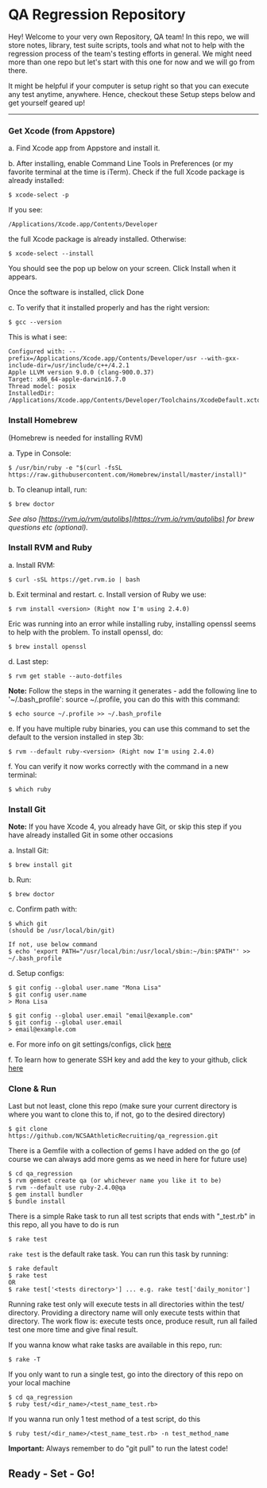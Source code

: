 # QA Regression Repository


Hey! Welcome to your very own Repository, QA team! In this repo, we will store notes, library, test suite scripts, tools and what not to help with the regression process of the team's testing efforts in general. We might need more than one repo but let's start with this one for now and we will go from there.

It might be helpful if your computer is setup right so that you can execute any test anytime, anywhere. Hence, checkout these Setup steps below and get yourself geared up!

----------

### Get Xcode (from Appstore)
a. Find Xcode app from Appstore and install it.

b. After installing, enable Command Line Tools in Preferences (or my favorite terminal at the time is iTerm). Check if the full Xcode package is already installed:

    $ xcode-select -p

If you see:

    /Applications/Xcode.app/Contents/Developer

the full Xcode package is already installed. Otherwise:

    $ xcode-select --install

You should see the pop up below on your screen. Click Install when it appears.

Once the software is installed, click Done

c. To verify that it installed properly and has the right version:

    $ gcc --version

This is what i see:

    Configured with: --prefix=/Applications/Xcode.app/Contents/Developer/usr --with-gxx-include-dir=/usr/include/c++/4.2.1
    Apple LLVM version 9.0.0 (clang-900.0.37)
    Target: x86_64-apple-darwin16.7.0
    Thread model: posix
    InstalledDir: /Applications/Xcode.app/Contents/Developer/Toolchains/XcodeDefault.xctoolchain/usr/bin

### Install Homebrew
(Homebrew is needed for installing RVM)

a. Type in Console:

    $ /usr/bin/ruby -e "$(curl -fsSL https://raw.githubusercontent.com/Homebrew/install/master/install)"

b. To cleanup intall, run:

    $ brew doctor

 _See also [https://rvm.io/rvm/autolibs](https://rvm.io/rvm/autolibs) for brew questions etc (optional)._

  
### Install RVM and Ruby
a. Install RVM:

    $ curl -sSL https://get.rvm.io | bash
  
b. Exit terminal and restart.
c. Install version of Ruby we use:

    $ rvm install <version> (Right now I'm using 2.4.0)
    
Eric was running into an error while installing ruby, installing openssl seems to help with the problem. To install openssl, do:
    
    $ brew install openssl
  
d. Last step:
  
    $ rvm get stable --auto-dotfiles 

**Note:** Follow the steps in the warning it generates - add the following line to '~/.bash_profile': source ~/.profile, you can do this with this command: 

    $ echo source ~/.profile >> ~/.bash_profile

e. If you have multiple ruby binaries, you can use this command to set the default to the version installed in step 3b:
  
    $ rvm --default ruby-<version> (Right now I'm using 2.4.0)

f. You can verify it now works correctly with the command in a new terminal:
  
    $ which ruby

### Install Git
**Note:** If you have Xcode 4, you already have Git, or skip this step if you have already installed Git in some other occasions
  
a. Install Git:
  
    $ brew install git

b. Run:
  
    $ brew doctor

c. Confirm path with:
  
    $ which git
    (should be /usr/local/bin/git) 

    If not, use below command
    $ echo 'export PATH="/usr/local/bin:/usr/local/sbin:~/bin:$PATH"' >> ~/.bash_profile

d. Setup configs:
  
    $ git config --global user.name "Mona Lisa"
    $ git config user.name
    > Mona Lisa
    
    $ git config --global user.email "email@example.com"
    $ git config --global user.email
    > email@example.com


e. For more info on git settings/configs, click [here](https://help.github.com/articles/setting-your-username-in-git/)

f. To learn how to generate SSH key and add the key to your github, click [here](https://help.github.com/articles/connecting-to-github-with-ssh/)

### Clone & Run
Last but not least, clone this repo (make sure your current directory is where you want to clone this to, if not, go to the desired directory)

    $ git clone https://github.com/NCSAAthleticRecruiting/qa_regression.git
    
There is a Gemfile with a collection of gems I have added on the go (of course we can always add more gems as we need in here for future use)

    $ cd qa_regression
    $ rvm gemset create qa (or whichever name you like it to be)
    $ rvm --default use ruby-2.4.0@qa 
    $ gem install bundler
    $ bundle install
    
There is a simple Rake task to run all test scripts that ends with "_test.rb" in this repo, all you have to do is run

    $ rake test

`rake test` is the default rake task. You can run this task by running: 

    $ rake default
    $ rake test
    OR
    $ rake test['<tests directory>'] ... e.g. rake test['daily_monitor']
    
Running rake test only will execute tests in all directories within the test/ directory. Providing a directory name will only execute tests within that directory. The work flow is: execute tests once, produce result, run all failed test one more time and give final result.

If you wanna know what rake tasks are available in this repo, run:

    $ rake -T
    
If you only want to run a single test, go into the directory of this repo on your local machine

    $ cd qa_regression
    $ ruby test/<dir_name>/<test_name_test.rb>
    
If you wanna run only 1 test method of a test script, do this

    $ ruby test/<dir_name>/<test_name_test.rb> -n test_method_name

**Important:** Always remember to do "git pull" to run the latest code!

## Ready - Set - Go!
